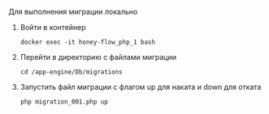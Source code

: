 Для выполнения миграции локально

1. Войти в контейнер

    ```
    docker exec -it honey-flow_php_1 bash
    ```

1. Перейти в директорию с файлами миграции

    ```
    cd /app-engine/Db/migrations
    ```

1. Запустить файл миграции с флагом up для наката и down для отката

    ```
    php migration_001.php up
    ```

